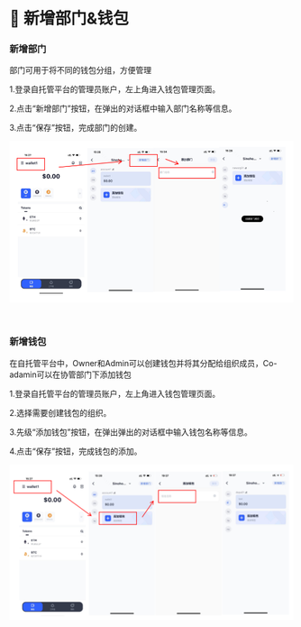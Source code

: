 # 🎯 新增部门&钱包

### 新增部门

部门可用于将不同的钱包分组，方便管理

1.登录自托管平台的管理员账户，左上角进入钱包管理页面。

2.点击“新增部门”按钮，在弹出的对话框中输入部门名称等信息。

3.点击“保存”按钮，完成部门的创建。

![](<../images/assets/image (40).png>)

<figure><img src="https://newhuotech.larksuite.com/space/api/box/stream/download/asynccode/?
code=YzdmMzI2ZGY4MTUxYmRmODQ3MTI0MmUxNTVkNmI3YmNfYUdjWDk0SW84Rld4cXBvTm1KMUJBcklYd0VwTThjWFZfVG9rZW46U25uR2J4M2thb0NjTER4eUwzd3U4Z1hoc1pjXzE2ODM2NDM0MDI6MTY4MzY0NzAwMl9WNA" alt=""/><figcaption></figcaption></figure>

### 新增钱包

在自托管平台中，Owner和Admin可以创建钱包并将其分配给组织成员，Co-adamin可以在协管部门下添加钱包

1.登录自托管平台的管理员账户，左上角进入钱包管理页面。

2.选择需要创建钱包的组织。

3.先级“添加钱包”按钮，在弹出弹出的对话框中输入钱包名称等信息。

4.点击“保存”按钮，完成钱包的添加。

![](<../images/assets/image (14).png>)

<figure><img src="https://newhuotech.larksuite.com/space/api/box/stream/download/asynccode/?
code=MGFlNzZkMGEwZWZjZTI3ODhmOWVkYzFhNTIwYWUxMWFfTERWdTZ4NzlxcFUyRGlrZzg1eURXcVJsZW52WnpQZVRfVG9rZW46TnpIcmJUeldIbzVaM014N1RmWXVDU0Jsc2ZiXzE2ODM2NDM0MDI6MTY4MzY0NzAwMl9WNA" alt=""/><figcaption></figcaption></figure>
